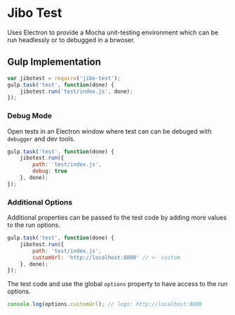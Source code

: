 # Jibo Test

Uses Electron to provide a Mocha unit-testing environment which can be run headlessly or to debugged in a brwoser. 

## Gulp Implementation

```js
var jibotest = require('jibo-test');
gulp.task('test', function(done) {
    jibotest.run('test/index.js', done);    
});
```

### Debug Mode

Open tests in an Electron window where test can can be debuged with `debugger` and dev tools.

```js
gulp.task('test', function(done) {
    jibotest.run({
        path: 'test/index.js',
        debug: true
    }, done);
});
```

### Additional Options

Additional properties can be passed to the test code by adding more values to the run options.

```js
gulp.task('test', function(done) {
    jibotest.run({
        path: 'test/index.js',
        customUrl: 'http://localhost:8080' // <- custom
    }, done);
});
```

The test code and use the global `options` property to have access to the run options.

```js
console.log(options.customUrl); // logs: http://localhost:8080
```